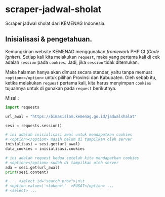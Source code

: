 # scraper-jadwal-sholat
Scraper jadwal sholat dari KEMENAG Indonesia.

## Inisialisasi & pengetahuan.

Kemungkinan website KEMENAG menggunakan _framework_ PHP CI (_Code Igniter_). Setiap kali kita melakukan `request`, maka yang pertama kali di cek adalah `session` pada `cookies`. Jadi, jika `session` tidak ditemukan.

Maka halaman hanya akan dimuat secara standar, yaitu tanpa memuat `<option></option>` untuk pilihan Provinsi dan Kabupaten. Oleh sebab itu, ketika melakukan `request` pertama kali, kita harus menyimpan `cookies` tujuannya untuk di gunakan pada `request` berikutnya.

Misal :

```python
import requests

url_awal = "https://bimasislam.kemenag.go.id/jadwalshalat"

sesi = requests.session()

# ini adalah inisialisasi awal untuk mendapatkan cookies
# <option></option> masih belum di tampilkan oleh server
inisialisasi = sesi.get(url_awal)
data_cookies = inisialisasi.cookies

# ini adalah request kedua setelah kita mendapatkan cookies
# <option></option> sudah di tampilkan oleh server
ada = sesi.get(url_awal)
print(sesi.content)

# ... <select id="search_prov">\n\t
# <option value=\'<token>\'  >PUSAT</option> ...
# <select> ...
```
